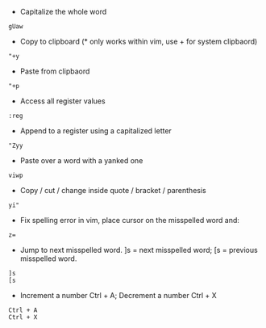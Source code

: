 * Capitalize the whole word
```
gUaw
```
* Copy to clipboard (* only works within vim, use + for system clipbaord)
```
"+y
```
* Paste from clipbaord
```
"+p
```
* Access all register values
```
:reg
```
* Append to a register using a capitalized letter
```
"Zyy
```
* Paste over a word with a yanked one
```
viwp
```
* Copy / cut / change  inside quote / bracket / parenthesis
```
yi"
```

* Fix spelling error in vim, place cursor on the misspelled word and:
```
z=
```

* Jump to next misspelled word. ]s = next misspelled word; [s = previous misspelled word.
```
]s
[s
```

* Increment a number Ctrl + A; Decrement a number Ctrl + X
```
Ctrl + A
Ctrl + X
```
